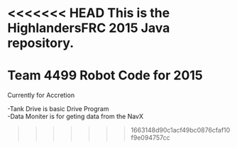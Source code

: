 <<<<<<< HEAD
This is the HighlandersFRC 2015 Java repository.
=======
<h1>Team 4499 Robot Code for 2015<br></h1>
Currently for Accretion


-Tank Drive is basic Drive Program<br>
-Data Moniter is for geting data from the NavX
>>>>>>> 1663148d90c1acf49bc0876cfaf10f9e094757cc
